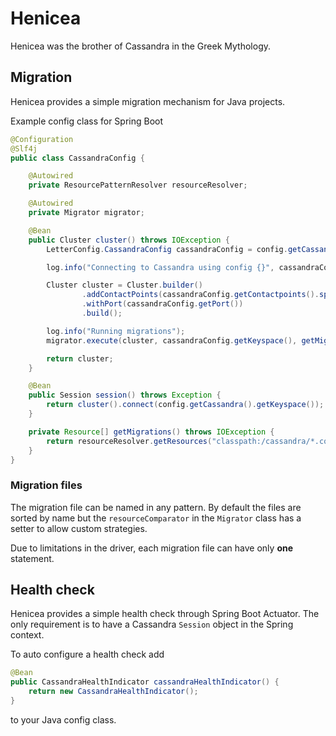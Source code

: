 # Henicea

Henicea was the brother of Cassandra in the Greek Mythology.

## Migration

Henicea provides a simple migration mechanism for Java projects.

Example config class for Spring Boot

```java
@Configuration
@Slf4j
public class CassandraConfig {

    @Autowired
    private ResourcePatternResolver resourceResolver;

    @Autowired
    private Migrator migrator;

    @Bean
    public Cluster cluster() throws IOException {
        LetterConfig.CassandraConfig cassandraConfig = config.getCassandra();

        log.info("Connecting to Cassandra using config {}", cassandraConfig);

        Cluster cluster = Cluster.builder()
                .addContactPoints(cassandraConfig.getContactpoints().split(","))
                .withPort(cassandraConfig.getPort())
                .build();

        log.info("Running migrations");
        migrator.execute(cluster, cassandraConfig.getKeyspace(), getMigrations());

        return cluster;
    }

    @Bean
    public Session session() throws Exception {
        return cluster().connect(config.getCassandra().getKeyspace());
    }

    private Resource[] getMigrations() throws IOException {
        return resourceResolver.getResources("classpath:/cassandra/*.cql");
    }
}
```

### Migration files

The migration file can be named in any pattern. By default the files are sorted by name
but the `resourceComparator` in the `Migrator` class has a setter to allow custom strategies.

Due to limitations in the driver, each migration file can have only **one** statement.

## Health check

Henicea provides a simple health check through Spring Boot Actuator. The only requirement
is to have a Cassandra `Session` object in the Spring context.

To auto configure a health check add
```java
@Bean
public CassandraHealthIndicator cassandraHealthIndicator() {
    return new CassandraHealthIndicator();
}
```
to your Java config class.